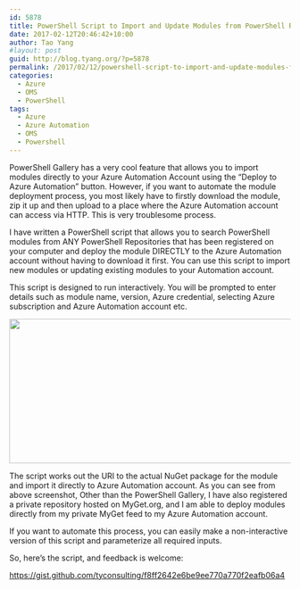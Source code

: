 ```yaml
---
id: 5878
title: PowerShell Script to Import and Update Modules from PowerShell Repositories to Azure Automation
date: 2017-02-12T20:46:42+10:00
author: Tao Yang
#layout: post
guid: http://blog.tyang.org/?p=5878
permalink: /2017/02/12/powershell-script-to-import-and-update-modules-from-powershell-repositories-to-azure-automation/
categories:
  - Azure
  - OMS
  - PowerShell
tags:
  - Azure
  - Azure Automation
  - OMS
  - Powershell
---
```

PowerShell Gallery has a very cool feature that allows you to import modules directly to your Azure Automation Account using the “Deploy to Azure Automation” button. However, if you want to automate the module deployment process, you most likely have to firstly download the module, zip it up and then upload to a place where the Azure Automation account can access via HTTP. This is very troublesome process.

I have written a PowerShell script that allows you to search PowerShell modules from ANY PowerShell Repositories that has been registered on your computer and deploy the module DIRECTLY to the Azure Automation account without having to download it first. You can use this script to import new modules or updating existing modules to your Automation account.

This script is designed to run interactively. You will be prompted to enter details such as module name, version, Azure credential, selecting Azure subscription and Azure Automation account etc.

<a href="http://blog.tyang.org/wp-content/uploads/2017/02/ImportModuleScript.png"><img class="size-large wp-image-5882 alignnone" src="http://blog.tyang.org/wp-content/uploads/2017/02/ImportModuleScript-1024x342.png" alt="" width="775" height="259" /></a>

The script works out the URI to the actual NuGet package for the module and import it directly to Azure Automation account. As you can see from above screenshot, Other than the PowerShell Gallery, I have also registered a private repository hosted on MyGet.org, and I am able to deploy modules directly from my private MyGet feed to my Azure Automation account.

If you want to automate this process, you can easily make a non-interactive version of this script and parameterize all required inputs.

So, here’s the script, and feedback is welcome:

https://gist.github.com/tyconsulting/f8ff2642e6be9ee770a770f2eafb06a4